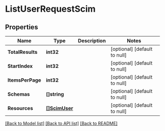# ListUserRequestScim

## Properties
Name | Type | Description | Notes
------------ | ------------- | ------------- | -------------
**TotalResults** | **int32** |  | [optional] [default to null]
**StartIndex** | **int32** |  | [optional] [default to null]
**ItemsPerPage** | **int32** |  | [optional] [default to null]
**Schemas** | **[]string** |  | [optional] [default to null]
**Resources** | [**[]ScimUser**](SCIMUser.md) |  | [optional] [default to null]

[[Back to Model list]](../README.md#documentation-for-models) [[Back to API list]](../README.md#documentation-for-api-endpoints) [[Back to README]](../README.md)


